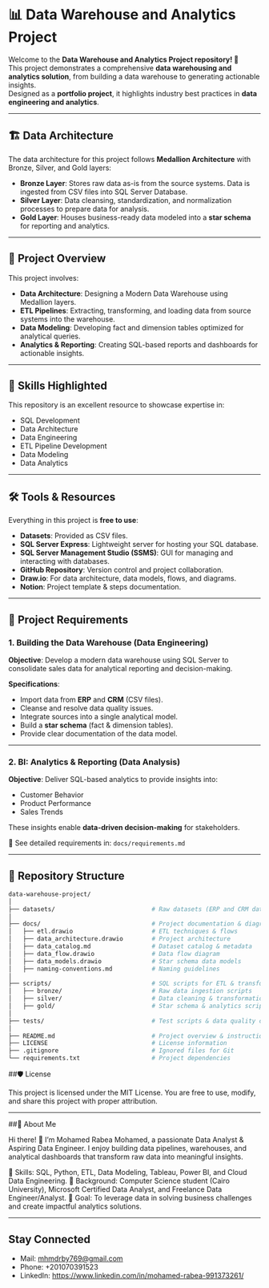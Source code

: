 # 📊 Data Warehouse and Analytics Project  

Welcome to the **Data Warehouse and Analytics Project repository! 🚀**  
This project demonstrates a comprehensive **data warehousing and analytics solution**, from building a data warehouse to generating actionable insights.  
Designed as a **portfolio project**, it highlights industry best practices in **data engineering and analytics**.  

---

## 🏗️ Data Architecture  

The data architecture for this project follows **Medallion Architecture** with Bronze, Silver, and Gold layers:  

- **Bronze Layer**: Stores raw data as-is from the source systems. Data is ingested from CSV files into SQL Server Database.  
- **Silver Layer**: Data cleansing, standardization, and normalization processes to prepare data for analysis.  
- **Gold Layer**: Houses business-ready data modeled into a **star schema** for reporting and analytics.  

---

## 📖 Project Overview  

This project involves:  

- **Data Architecture**: Designing a Modern Data Warehouse using Medallion layers.  
- **ETL Pipelines**: Extracting, transforming, and loading data from source systems into the warehouse.  
- **Data Modeling**: Developing fact and dimension tables optimized for analytical queries.  
- **Analytics & Reporting**: Creating SQL-based reports and dashboards for actionable insights.  

---

## 🎯 Skills Highlighted  

This repository is an excellent resource to showcase expertise in:  

- SQL Development  
- Data Architecture  
- Data Engineering  
- ETL Pipeline Development  
- Data Modeling  
- Data Analytics  

---

## 🛠️ Tools & Resources  

Everything in this project is **free to use**:  

- **Datasets**: Provided as CSV files.  
- **SQL Server Express**: Lightweight server for hosting your SQL database.  
- **SQL Server Management Studio (SSMS)**: GUI for managing and interacting with databases.  
- **GitHub Repository**: Version control and project collaboration.  
- **Draw.io**: For data architecture, data models, flows, and diagrams.  
- **Notion**: Project template & steps documentation.  

---

## 🚀 Project Requirements  

### 1. Building the Data Warehouse (Data Engineering)  
**Objective**: Develop a modern data warehouse using SQL Server to consolidate sales data for analytical reporting and decision-making.  

**Specifications**:  
- Import data from **ERP** and **CRM** (CSV files).  
- Cleanse and resolve data quality issues.  
- Integrate sources into a single analytical model.  
- Build a **star schema** (fact & dimension tables).  
- Provide clear documentation of the data model.  

---

### 2. BI: Analytics & Reporting (Data Analysis)  
**Objective**: Deliver SQL-based analytics to provide insights into:  

- Customer Behavior  
- Product Performance  
- Sales Trends  

These insights enable **data-driven decision-making** for stakeholders.  

📄 See detailed requirements in: `docs/requirements.md`  

---

## 📂 Repository Structure  

```bash
data-warehouse-project/
│
├── datasets/                           # Raw datasets (ERP and CRM data)
│
├── docs/                               # Project documentation & diagrams
│   ├── etl.drawio                      # ETL techniques & flows
│   ├── data_architecture.drawio        # Project architecture
│   ├── data_catalog.md                 # Dataset catalog & metadata
│   ├── data_flow.drawio                # Data flow diagram
│   ├── data_models.drawio              # Star schema data models
│   ├── naming-conventions.md           # Naming guidelines
│
├── scripts/                            # SQL scripts for ETL & transformations
│   ├── bronze/                         # Raw data ingestion scripts
│   ├── silver/                         # Data cleaning & transformations
│   ├── gold/                           # Star schema & analytics scripts
│
├── tests/                              # Test scripts & data quality checks
│
├── README.md                           # Project overview & instructions
├── LICENSE                             # License information
├── .gitignore                          # Ignored files for Git
└── requirements.txt                    # Project dependencies
````

##🛡️ License

This project is licensed under the MIT License.
You are free to use, modify, and share this project with proper attribution.

---

##🌟 About Me

Hi there! 👋 I’m Mohamed Rabea Mohamed, a passionate Data Analyst & Aspiring Data Engineer.
I enjoy building data pipelines, warehouses, and analytical dashboards that transform raw data into meaningful insights.

🔹 Skills: SQL, Python, ETL, Data Modeling, Tableau, Power BI, and Cloud Data Engineering.
🔹 Background: Computer Science student (Cairo University), Microsoft Certified Data Analyst, and Freelance Data Engineer/Analyst.
🔹 Goal: To leverage data in solving business challenges and create impactful analytics solutions.

---

## Stay Connected
- Mail: mhmdrby769@gmail.com
- Phone: +201070391523
- LinkedIn: https://www.linkedin.com/in/mohamed-rabea-991373261/

